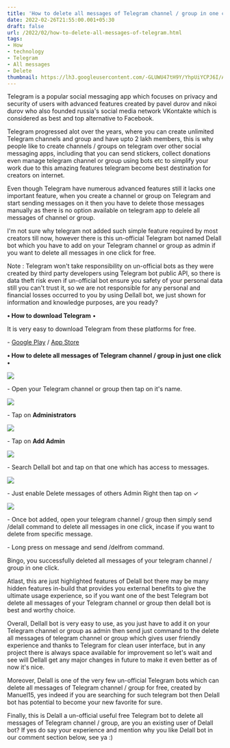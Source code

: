 ```yaml
---
title: 'How to delete all messages of Telegram channel / group in one click.'
date: 2022-02-26T21:55:00.001+05:30
draft: false
url: /2022/02/how-to-delete-all-messages-of-telegram.html
tags: 
- How
- technology
- Telegram
- All messages
- Delete
thumbnail: https://lh3.googleusercontent.com/-GLUWU47tH9Y/YhpUiYCPJ6I/AAAAAAAAJWc/0N9u4Knhi2Ex8tWBmMODSh2Os5HojHaNgCNcBGAsYHQ/s1600/1645892742404864-0.png
---
```


  

Telegram is a popular social messaging app which focuses on privacy and security of users with advanced features created by pavel durov and nikoi durov who also founded russia's social media network VKontakte which is considered as best and top alternative to Facebook.

  

Telegram progressed alot over the years, where you can create unlimited Telegram channels and group and have upto 2 lakh members, this is why people like to create channels / groups on telegram over other social messaging apps, including that you can send stickers, collect donations even manage telegram channel or group using bots etc to simplify your work due to this amazing features telegram become best destination for creators on internet.

  

Even though Telegram have numerous advanced features still it lacks one important feature, when you create a channel or group on Telegram and start sending messages on it then you have to delete those messages manually as there is no option available on telegram app to delele all messages of channel or group.

  

I'm not sure why telegram not added such simple feature required by most creators till now, however there is this un-official Telegram bot named Delall bot which you have to add on your Telegram channel or group as admin if you want to delete all messages in one click for free.

  

Note : Telegram won't take responsibility on un-official bots as they were created by third party developers using Telegram bot public API, so there is data theft risk even if un-official bot ensure you safety of your personal data still you can't trust it, so we are not responsible for any personal and financial losses occurred to you by using Dellall bot, we just shown for information and knowledge purposes, are you ready?

  

**• How to download Telegram** •

  

It is very easy to download Telegram from these platforms for free.

  

\- [Google Play](https://play.google.com/store/apps/details?id=org.telegram.messenger) / [App Store](https://apps.apple.com/us/app/telegram-messenger/id686449807)

  

**• How to delete all messages of Telegram channel / group in just one click •**

 **![](https://lh3.googleusercontent.com/-3_DRTImVow0/YhpUhXUot-I/AAAAAAAAJWY/5Nz366iDopEFXPsbnUzwqGL32pL7jUJaACNcBGAsYHQ/s1600/1645892738089797-1.png)** 

\- Open your Telegram channel or group then tap on it's name.

  

 ![](https://lh3.googleusercontent.com/-OZnBz-zUlzE/YhpUgdL2l6I/AAAAAAAAJWU/N5A1d8D7W7Ib6asoFz0aieTWAOZg6JN4ACNcBGAsYHQ/s1600/1645892734463813-2.png) 

  

\- Tap on **Administrators**

 **![](https://lh3.googleusercontent.com/-siJHw18wiNs/YhpUffldcLI/AAAAAAAAJWQ/l40jmaWm3bwBpaTZOi-LLHvZTPTF-nVfQCNcBGAsYHQ/s1600/1645892731027359-3.png)** 

\- Tap on **Add Admin**

 **![](https://lh3.googleusercontent.com/-GfUA1ggHfyY/YhpUegRSOOI/AAAAAAAAJWM/MJGFW-kZR9UaNFgxaGwyX-G2YEejy4gkQCNcBGAsYHQ/s1600/1645892727487141-4.png)** 

\- Search Dellall bot and tap on that one which has access to messages.

  

 ![](https://lh3.googleusercontent.com/-8sXcYlgh6Xs/YhpUdzD71PI/AAAAAAAAJWI/nAOsN4xHszwZWTF6lv3SPRw5H8tUcUylgCNcBGAsYHQ/s1600/1645892723876801-5.png) 

  

\- Just enable Delete messages of others Admin Right then tap on ✓

  

 ![](https://lh3.googleusercontent.com/-7CYtWx4Moss/YhpUc18udUI/AAAAAAAAJWE/bCSWfqyDG6MubpY_SacbuCxf_j3JcafiwCNcBGAsYHQ/s1600/1645892718799073-6.png) 

  

\- Once bot added, open your telegram channel / group then simply send /delall command to delete all messages in one click, incase if you want to delete from specific message.

  

\- Long press on message and send /delfrom command.

  

Bingo, you successfully deleted all messages of your telegram channel / group in one click.

  

Atlast, this are just highlighted features of Delall bot there may be many hidden features in-build that provides you external benefits to give the ultimate usage experience, so if you want one of the best Telegram bot delete all messages of your Telegram channel or group then delall bot is best and worthy choice.

  

Overall, Dellall bot is very easy to use, as you just have to add it on your Telegram channel or group as admin then send just command to the delete all messages of telegram channel or group which gives user friendly experience and thanks to Telegram for clean user interface, but in any project there is always space available for improvement so let's wait and see will Dellall get any major changes in future to make it even better as of now it's nice.

  

Moreover, Delall is one of the very few un-official Telegram bots which can delete all messages of Telegram channel / group for free, created by Manuel15, yes indeed if you are searching for such telegram bot then Delall bot has potential to become your new favorite for sure.

  

Finally, this is Delall a un-official useful free Telegram bot to delete all messages of Telegram channel / group, are you an existing user of Delall bot? If yes do say your experience and mention why you like Delall bot in our comment section below, see ya :)